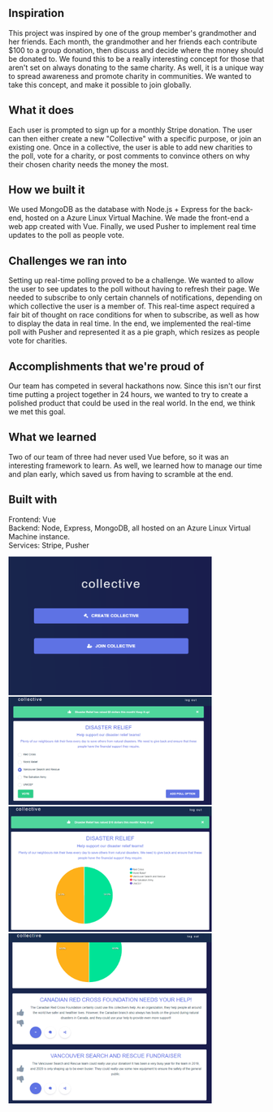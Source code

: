## Inspiration
This project was inspired by one of the group member's grandmother and her friends. Each month, the grandmother and her friends each contribute $100 to a group donation, then discuss and decide where the money should be donated to. We found this to be a really interesting concept for those that aren't set on always donating to the same charity. As well, it is a unique way to spread awareness and promote charity in communities. We wanted to take this concept, and make it possible to join globally.

## What it does
Each user is prompted to sign up for a monthly Stripe donation. The user can then either create a new "Collective" with a specific purpose, or join an existing one. Once in a collective, the user is able to add new charities to the poll, vote for a charity, or post comments to convince others on why their chosen charity needs the money the most.

## How we built it
We used MongoDB as the database with Node.js + Express for the back-end, hosted on a Azure Linux Virtual Machine. We made the front-end a web app created with Vue. Finally, we used Pusher to implement real time updates to the poll as people vote.

## Challenges we ran into
Setting up real-time polling proved to be a challenge. We wanted to allow the user to see updates to the poll without having to refresh their page. We needed to subscribe to only certain channels of notifications, depending on which collective the user is a member of. This real-time aspect required a fair bit of thought on race conditions for when to subscribe, as well as how to display the data in real time. In the end, we implemented the real-time poll with Pusher and represented it as a pie graph, which resizes as people vote for charities.

## Accomplishments that we're proud of
Our team has competed in several hackathons now. Since this isn't our first time putting a project together in 24 hours, we wanted to try to create a polished product that could be used in the real world. In the end, we think we met this goal.

## What we learned
Two of our team of three had never used Vue before, so it was an interesting framework to learn. As well, we learned how to manage our time and plan early, which saved us from having to scramble at the end.

## Built with
Frontend: Vue  
Backend: Node, Express, MongoDB, all hosted on an Azure Linux Virtual Machine instance.  
Services: Stripe, Pusher  

<img src="img/Submission1.PNG" width="400"> <img src="img/Submission4.PNG" width="400"> <img src="img/Submission7.PNG" width="400"> <img src="img/Submission8.PNG" width="400">
